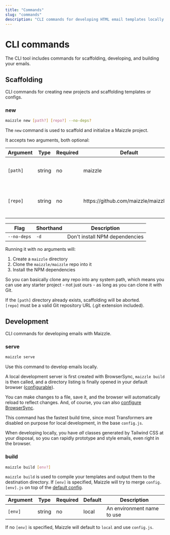 ```yaml
---
title: "Commands"
slug: "commands"
description: "CLI commands for developing HTML email templates locally and building them for production"
---
```


# CLI commands

The CLI tool includes commands for scaffolding, developing, and building your emails.

## Scaffolding

CLI commands for creating new projects and scaffolding templates or configs.

### new

```sh
maizzle new [path?] [repo?] --no-deps?
```

The `new` command is used to scaffold and initialize a Maizzle project. 

It accepts two arguments, both optional:

| Argument | Type | Required | Default | Description
| --- | --- | --- | --- | --- |
| `[path]` | string | no |  maizzle | Directory name to create project in
| `[repo]` | string | no |  <div class="w-32 break-words"><span>https:&zwnj;//github.com/maizzle/maizzle.git</span></div> | Git repository URL for a starter project

| Flag | Shorthand | Description
| --- | --- | --- |
| `--no-deps` | `-d` | Don't install NPM dependencies

Running it with no arguments will:

1. Create a `maizzle` directory
2. Clone the `maizzle/maizzle` repo into it
3. Install the NPM dependencies

So you can basically clone any repo into any system path, which means you can use any starter project - not just ours - as long as you can clone it with Git.

<div class="bg-gray-100 border-l-4 border-gradient-b-ocean-light p-4 mb-4 text-md" role="alert">
  <div class="text-gray-600">If the <code class="shiki-inline">[path]</code> directory already exists, scaffolding will be aborted.</div>
</div>

<div class="bg-gray-100 border-l-4 border-gradient-b-orange-dark p-4 mb-4 text-md" role="alert">
  <div class="text-gray-600"><code class="shiki-inline">[repo]</code> must be a valid Git repository URL (.git extension included).</div>
</div>

## Development

CLI commands for developing emails with Maizzle.

### serve

```sh
maizzle serve
```

Use this command to develop emails locally.

A local development server is first created with BrowserSync, `maizzle build` is then called, and a directory listing is finally opened in your default browser ([configurable](/docs/browsersync/#open)). 

You can make changes to a file, save it, and the browser will automatically reload to reflect changes. And, of course, you can also [configure BrowserSync](/docs/browsersync/).

This command has the fastest build time, since most Transformers are disabled on purpose for local development, in the base `config.js`.

When developing locally, you have _all_ classes generated by Tailwind CSS at your disposal, so you can rapidly prototype and style emails, even right in the browser.

### build

```sh
maizzle build [env?]
```

`maizzle build` is used to compile your templates and output them to the destination directory. If `[env]` is specified, Maizzle will try to merge `config.[env].js` on top of the [default config](/docs/configuration/).

| Argument | Type | Required | Default | Description
| --- | --- | --- | --- | --- |
| `[env]` | string | no |  local | An environment name to use

<div class="bg-gray-100 border-l-4 border-gradient-b-ocean-light p-4 mb-4 text-md" role="alert">
  <div class="text-gray-600">If no <code class="shiki-inline">[env]</code> is specified, Maizzle will default to <code class="shiki-inline">local</code> and use <code class="shiki-inline">config.js</code>.</div>
</div>
